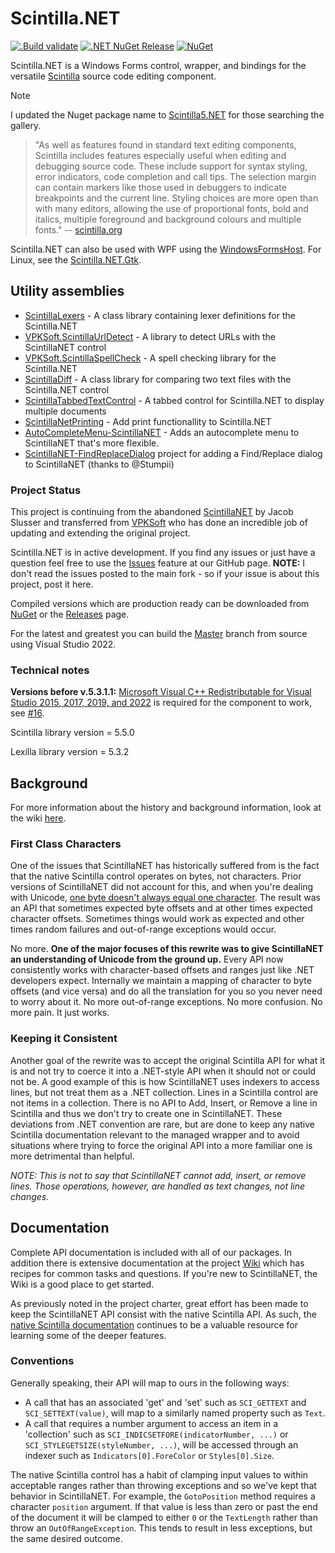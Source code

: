 # Scintilla.NET
[![.Build validate](https://github.com/desjarlais/Scintilla.NET/actions/workflows/dotnet-desktop-build.yml/badge.svg)](https://github.com/desjarlais/Scintilla.NET/actions/workflows/dotnet-desktop-build.yml) [![.NET NuGet Release](https://github.com/desjarlais/Scintilla.NET/actions/workflows/dotnet-nuget-release.yml/badge.svg)](https://github.com/desjarlais/Scintilla.NET/actions/workflows/dotnet-nuget-release.yml) [![NuGet](https://img.shields.io/nuget/v/Scintilla5.NET)](https://www.nuget.org/packages/Scintilla5.NET)

Scintilla.NET is a Windows Forms control, wrapper, and bindings for the versatile [Scintilla](http://www.scintilla.org) source code editing component.

> [!NOTE]
> I updated the Nuget package name to [Scintilla5.NET](https://www.nuget.org/packages/Scintilla5.NET) for those searching the gallery.

> "As well as features found in standard text editing components, Scintilla includes features especially useful when editing and debugging source code. These include support for syntax styling, error indicators, code completion and call tips. The selection margin can contain markers like those used in debuggers to indicate breakpoints and the current line. Styling choices are more open than with many editors, allowing the use of proportional fonts, bold and italics, multiple foreground and background colours and multiple fonts." -- [scintilla.org](http://www.scintilla.org)

Scintilla.NET can also be used with WPF using the <a href="https://msdn.microsoft.com/en-us/library/system.windows.forms.integration.windowsformshost(v=vs.110).aspx">WindowsFormsHost</a>.
For Linux, see the [Scintilla.NET.Gtk](https://github.com/VPKSoft/Scintilla.NET.Gtk).

## Utility assemblies
* [ScintillaLexers](https://github.com/desjarlais/ScintillaLexers) - A class library containing lexer definitions for the Scintilla.NET
* [VPKSoft.ScintillaUrlDetect](https://github.com/desjarlais/VPKSoft.ScintillaUrlDetect) - A library to detect URLs with the ScintillaNET control
* [VPKSoft.ScintillaSpellCheck](https://github.com/desjarlais/VPKSoft.ScintillaSpellCheck) - A spell checking library for the Scintilla.NET
* [ScintillaDiff](https://github.com/desjarlais/ScintillaDiff) - A class library for comparing two text files with the Scintilla.NET control
* [ScintillaTabbedTextControl](https://github.com/VPKSoft/ScintillaTabbedTextControl) - A tabbed control for Scintilla.NET to display multiple documents
* [ScintillaNetPrinting](https://github.com/desjarlais/ScintillaNetPrinting) - Add print functionallity to Scintilla.NET
* [AutoCompleteMenu-ScintillaNET](https://github.com/Ahmad45123/AutoCompleteMenu-ScintillaNET) - Adds an autocomplete menu to ScintillaNET that's more flexible.
* [ScintillaNET-FindReplaceDialog](https://github.com/desjarlais/ScintillaNET-FindReplaceDialog) project for adding a Find/Replace dialog to ScintillaNET (thanks to @Stumpii)

### Project Status
This project is continuing from the abandoned [ScintillaNET](https://github.com/jacobslusser/ScintillaNET) by Jacob Slusser and transferred from [VPKSoft](https://github.com/VPKSoft) who has done an incredible job of updating and extending the original project.

Scintilla.NET is in active development. If you find any issues or just have a question feel free to use the [Issues](https://github.com/desjarlais/Scintilla.NET/issues) feature at our GitHub page. **NOTE:** I don't read the issues posted to the main fork - so if your issue is about this project, post it here.

Compiled versions which are production ready can be downloaded from [NuGet](https://www.nuget.org/packages/Scintilla5.NET) or the [Releases](https://github.com/desjarlais/Scintilla.NET/releases) page.

For the latest and greatest you can build the [Master](https://github.com/desjarlais/Scintilla.NET/archive/master.zip) branch from source using Visual Studio 2022.

### Technical notes
**Versions before v.5.3.1.1:**
[Microsoft Visual C++ Redistributable for Visual Studio 2015, 2017, 2019, and 2022](https://learn.microsoft.com/en-us/cpp/windows/latest-supported-vc-redist?view=msvc-170) is required for the component to work, see [#16](https://github.com/desjarlais/Scintilla.NET/issues/16).

Scintilla library version = 5.5.0

Lexilla library version = 5.3.2

## Background
For more information about the history and background information, look at the wiki [here](https://github.com/desjarlais/Scintilla.NET/wiki/Scintilla.NET-History).

### First Class Characters

One of the issues that ScintillaNET has historically suffered from is the fact that the native Scintilla control operates on bytes, not characters. Prior versions of ScintillaNET did not account for this, and when you're dealing with Unicode, [one byte doesn't always equal one character](http://www.joelonsoftware.com/articles/Unicode.html). The result was an API that sometimes expected byte offsets and at other times expected character offsets. Sometimes things would work as expected and other times random failures and out-of-range exceptions would occur.

No more. **One of the major focuses of this rewrite was to give ScintillaNET an understanding of Unicode from the ground up.** Every API now consistently works with character-based offsets and ranges just like .NET developers expect. Internally we maintain a mapping of character to byte offsets (and vice versa) and do all the translation for you so you never need to worry about it. No more out-of-range exceptions. No more confusion. No more pain. It just works.

### Keeping it Consistent

Another goal of the rewrite was to accept the original Scintilla API for what it is and not try to coerce it into a .NET-style API when it should not or could not be. A good example of this is how ScintillaNET uses indexers to access lines, but not treat them as a .NET collection. Lines in a Scintilla control are not items in a collection. There is no API to Add, Insert, or Remove a line in Scintilla and thus we don't try to create one in ScintillaNET. These deviations from .NET convention are rare, but are done to keep any native Scintilla documentation relevant to the managed wrapper and to avoid situations where trying to force the original API into a more familiar one is more detrimental than helpful.

*NOTE: This is not to say that ScintillaNET cannot add, insert, or remove lines. Those operations, however, are handled as text changes, not line changes.*

## Documentation

Complete API documentation is included with all of our packages. In addition there is extensive documentation at the project [Wiki](https://github.com/desjarlais/Scintilla.NET/wiki) which has recipes for common tasks and questions. If you're new to ScintillaNET, the Wiki is a good place to get started.

As previously noted in the project charter, great effort has been made to keep the ScintillaNET API consist with the native Scintilla API. As such, the [native Scintilla documentation](http://www.scintilla.org/ScintillaDoc.html) continues to be a valuable resource for learning some of the deeper features.

### Conventions

Generally speaking, their API will map to ours in the following ways:

+ A call that has an associated 'get' and 'set' such as `SCI_GETTEXT` and `SCI_SETTEXT(value)`, will map to a similarly named property such as `Text`.
+ A call that requires a number argument to access an item in a 'collection' such as `SCI_INDICSETFORE(indicatorNumber, ...)` or `SCI_STYLEGETSIZE(styleNumber, ...)`, will be accessed through an indexer such as `Indicators[0].ForeColor` or `Styles[0].Size`.

The native Scintilla control has a habit of clamping input values to within acceptable ranges rather than throwing exceptions and so we've kept that behavior in ScintillaNET. For example, the `GotoPosition` method requires a character `position` argument. If that value is less than zero or past the end of the document it will be clamped to either `0` or the `TextLength` rather than throw an `OutOfRangeException`. This tends to result in less exceptions, but the same desired outcome.
